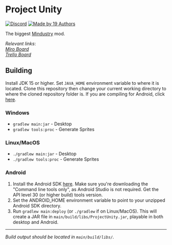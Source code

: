 # Project Unity

[![Discord](https://img.shields.io/discord/782583108473978880.svg?color=7289da&label=AvantTeam&logo=discord&style=round-square)](https://discord.gg/V6ygvgGVqE)
[![Made by 19 Authors](https://img.shields.io/badge/Made%20by-19%20Authors-blue?style=round-square)](https://www.youtube.com/watch?v=dQw4w9WgXcQ)

The biggest [Mindustry](https://github.com/Anuken/Mindustry/) mod.

_Relevant links_:
<br>
[*Miro Board*](https://miro.com/app/board/o9J_lejcuWo=/)  
[*Trello Board*](https://trello.com/b/oNa7R7bq/project-unity)

## Building

Install JDK 15 or higher. Set `JAVA_HOME` environment variable to where it is located. Clone this repository then change your current working directory to where the cloned repository folder is. If you are compiling for Android, click [here](#Android).

### Windows

- `gradlew main:jar` - Desktop
- `gradlew tools:proc` - Generate Sprites

### Linux/MacOS

- `./gradlew main:jar` - Desktop
- `./gradlew tools:proc` - Generate Sprites

### Android

1. Install the Android SDK [here](https://developer.android.com/studio). Make sure you're downloading the "Command line tools only", as Android Studio is not required. Get the API level 30 (or higher build) tools version.
3. Set the ANDROID_HOME environment variable to point to your unzipped Android SDK directory.
4. Run `gradlew main:deploy` (or `./gradlew` if on Linux/MacOS). This will create a JAR file in `main/build/libs/ProjectUnity.jar`, playable in both desktop and Android.

---

*Build output should be located in `main/build/libs/`.*
